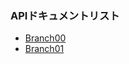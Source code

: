 ### APIドキュメントリスト

- [Branch00](https://github.com/ShoheiMiyata/phyvac/blob/main/Doxuments/API_Document/pv.Branch00_JP.md)
- [Branch01](https://github.com/ShoheiMiyata/phyvac/blob/main/Documents/API_Document/pv.Branch01_JP.md)

